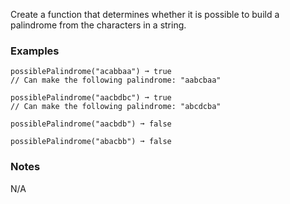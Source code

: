 Create a function that determines whether it is possible to build a palindrome from the characters in a string.


### Examples ###
    possiblePalindrome("acabbaa") ➞ true
    // Can make the following palindrome: "aabcbaa"

    possiblePalindrome("aacbdbc") ➞ true
    // Can make the following palindrome: "abcdcba"

    possiblePalindrome("aacbdb") ➞ false

    possiblePalindrome("abacbb") ➞ false


### Notes ###
N/A